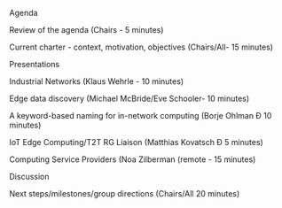 

   Agenda

Review of the agenda (Chairs - 5 minutes)

Current charter - context, motivation, objectives (Chairs/All- 15 minutes)

Presentations

Industrial Networks (Klaus Wehrle - 10 minutes)

Edge data discovery (Michael McBride/Eve Schooler- 10 minutes)

A keyword-based naming for in-network computing (Borje Ohlman Ð 10 minutes)

IoT Edge Computing/T2T RG Liaison (Matthias Kovatsch Ð 5 minutes)

Computing Service Providers (Noa Zilberman (remote - 15 minutes)

Discussion

Next steps/milestones/group directions (Chairs/All 20 minutes)
